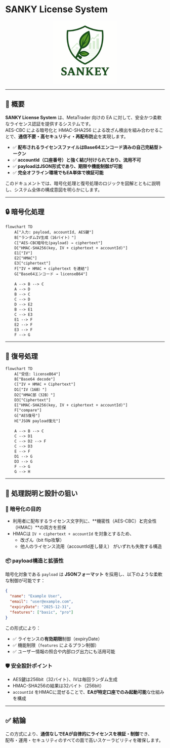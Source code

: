 
# SANKY License System

<p align="center">
  <img src="./docs/assets/logo.png" alt="Sankey Logo" width="200"/>
</p>




---
## 🧾 概要

**SANKY License System** は、MetaTrader 向けの EA に対して、安全かつ柔軟なライセンス認証を提供するシステムです。  
AES-CBC による暗号化と HMAC-SHA256 による改ざん検出を組み合わせることで、**通信不要・高セキュリティ・再配布防止**を実現します。

- ✅ **配布されるライセンスファイルはBase64エンコード済みの自己完結型トークン**
- ✅ **accountId（口座番号）と強く結び付けられており、流用不可**
- ✅ **payloadはJSON形式であり、期限や機能制御が可能**
- ✅ **完全オフライン環境でもEA単体で検証可能**

このドキュメントでは、暗号化処理と復号処理のロジックを図解とともに説明し、システム全体の構成意図を明らかにします。

---


## 🔒 暗号化処理

```mermaid
flowchart TD
    A["入力: payload, accountId, AES鍵"]
    B["ランダムIV生成（16バイト）"]
    C["AES-CBC暗号化(payload) → ciphertext"]
    D["HMAC-SHA256(key, IV + ciphertext + accountId)"]
    E1["IV"]
    E2["HMAC"]
    E3["ciphertext"]
    F["IV + HMAC + ciphertext を連結"]
    G["Base64エンコード → licenseB64"]

    A --> B --> C
    A --> D
    B --> C
    C --> D
    D --> E2
    B --> E1
    C --> E3
    E1 --> F
    E2 --> F
    E3 --> F
    F --> G
```

---

## 🧪 復号処理

```mermaid
flowchart TD
    A["受信: licenseB64"]
    B["Base64 decode"]
    C["IV + HMAC + Ciphertext"]
    D1["IV（16B）"]
    D2["HMAC部（32B）"]
    D3["Ciphertext"]
    E["HMAC-SHA256(key, IV + ciphertext + accountId)"]
    F["compare"]
    G["AES復号"]
    H["JSON payload復元"]

    A --> B --> C
    C --> D1
    C --> D2 --> F
    C --> D3
    E --> F
    D1 --> G
    D3 --> G
    F --> G
    G --> H
```

---

## 🧠 処理説明と設計の狙い

### 🔐 暗号化の目的
- 利用者に配布するライセンス文字列に、**機密性（AES-CBC）**と**完全性（HMAC）**の両方を担保
- HMACは `IV + ciphertext + accountId` を対象とするため、
  - 改ざん（bit flip攻撃）
  - 他人のライセンス流用（accountId差し替え）
  がいずれも失敗する構造

### 📦 payload構造と拡張性

暗号化対象である `payload` は **JSONフォーマット** を採用し、以下のような柔軟な制御が可能です：

```json
{
  "name": "Example User",
  "email": "user@example.com",
  "expiryDate": "2025-12-31",
  "features": ["basic", "pro"]
}
```

この形式により：

- ✅ ライセンスの**有効期限**制御（expiryDate）  
- ✅ 機能制限（`features` によるプラン制御）  
- ✅ ユーザー情報の照合や内部ログ出力にも活用可能

### 🛡 安全設計ポイント

- AES鍵は256bit（32バイト）、IVは毎回ランダム生成
- HMAC-SHA256の結果は32バイト（256bit）
- `accountId` をHMACに混ぜることで、**EAが特定口座でのみ起動可能**な仕組みを構成

---

## ✅ 結論

この方式により、**通信なしでEAが自律的にライセンスを検証・制御**でき、  
配布・運用・セキュリティのすべての面で高いスケーラビリティを確保します。
